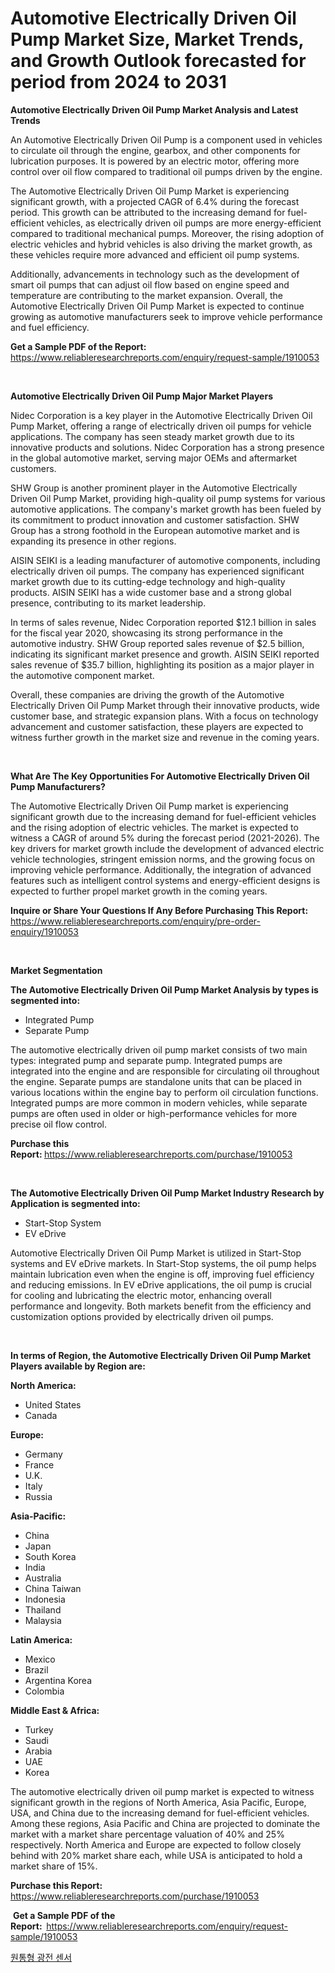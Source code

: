 <p><h1>Automotive Electrically Driven Oil Pump Market Size, Market Trends, and Growth Outlook forecasted for period from 2024 to 2031</h1></p><p><strong>Automotive Electrically Driven Oil Pump Market Analysis and Latest Trends</strong></p>
<p><p>An Automotive Electrically Driven Oil Pump is a component used in vehicles to circulate oil through the engine, gearbox, and other components for lubrication purposes. It is powered by an electric motor, offering more control over oil flow compared to traditional oil pumps driven by the engine.</p><p>The Automotive Electrically Driven Oil Pump Market is experiencing significant growth, with a projected CAGR of 6.4% during the forecast period. This growth can be attributed to the increasing demand for fuel-efficient vehicles, as electrically driven oil pumps are more energy-efficient compared to traditional mechanical pumps. Moreover, the rising adoption of electric vehicles and hybrid vehicles is also driving the market growth, as these vehicles require more advanced and efficient oil pump systems.</p><p>Additionally, advancements in technology such as the development of smart oil pumps that can adjust oil flow based on engine speed and temperature are contributing to the market expansion. Overall, the Automotive Electrically Driven Oil Pump Market is expected to continue growing as automotive manufacturers seek to improve vehicle performance and fuel efficiency.</p></p>
<p><strong>Get a Sample PDF of the Report:&nbsp;</strong> <a href="https://www.reliableresearchreports.com/enquiry/request-sample/1910053">https://www.reliableresearchreports.com/enquiry/request-sample/1910053</a></p>
<p>&nbsp;</p>
<p><strong>Automotive Electrically Driven Oil Pump Major Market Players</strong></p>
<p><p>Nidec Corporation is a key player in the Automotive Electrically Driven Oil Pump Market, offering a range of electrically driven oil pumps for vehicle applications. The company has seen steady market growth due to its innovative products and solutions. Nidec Corporation has a strong presence in the global automotive market, serving major OEMs and aftermarket customers.</p><p>SHW Group is another prominent player in the Automotive Electrically Driven Oil Pump Market, providing high-quality oil pump systems for various automotive applications. The company's market growth has been fueled by its commitment to product innovation and customer satisfaction. SHW Group has a strong foothold in the European automotive market and is expanding its presence in other regions.</p><p>AISIN SEIKI is a leading manufacturer of automotive components, including electrically driven oil pumps. The company has experienced significant market growth due to its cutting-edge technology and high-quality products. AISIN SEIKI has a wide customer base and a strong global presence, contributing to its market leadership.</p><p>In terms of sales revenue, Nidec Corporation reported $12.1 billion in sales for the fiscal year 2020, showcasing its strong performance in the automotive industry. SHW Group reported sales revenue of $2.5 billion, indicating its significant market presence and growth. AISIN SEIKI reported sales revenue of $35.7 billion, highlighting its position as a major player in the automotive component market.</p><p>Overall, these companies are driving the growth of the Automotive Electrically Driven Oil Pump Market through their innovative products, wide customer base, and strategic expansion plans. With a focus on technology advancement and customer satisfaction, these players are expected to witness further growth in the market size and revenue in the coming years.</p></p>
<p>&nbsp;</p>
<p><strong>What Are The Key Opportunities For Automotive Electrically Driven Oil Pump Manufacturers?</strong></p>
<p><p>The Automotive Electrically Driven Oil Pump market is experiencing significant growth due to the increasing demand for fuel-efficient vehicles and the rising adoption of electric vehicles. The market is expected to witness a CAGR of around 5% during the forecast period (2021-2026). The key drivers for market growth include the development of advanced electric vehicle technologies, stringent emission norms, and the growing focus on improving vehicle performance. Additionally, the integration of advanced features such as intelligent control systems and energy-efficient designs is expected to further propel market growth in the coming years.</p></p>
<p><strong>Inquire or Share Your Questions If Any Before Purchasing This Report:</strong> <a href="https://www.reliableresearchreports.com/enquiry/pre-order-enquiry/1910053">https://www.reliableresearchreports.com/enquiry/pre-order-enquiry/1910053</a></p>
<p>&nbsp;</p>
<p><strong>Market Segmentation</strong></p>
<p><strong>The Automotive Electrically Driven Oil Pump Market Analysis by types is segmented into:</strong></p>
<p><ul><li>Integrated Pump</li><li>Separate Pump</li></ul></p>
<p><p>The automotive electrically driven oil pump market consists of two main types: integrated pump and separate pump. Integrated pumps are integrated into the engine and are responsible for circulating oil throughout the engine. Separate pumps are standalone units that can be placed in various locations within the engine bay to perform oil circulation functions. Integrated pumps are more common in modern vehicles, while separate pumps are often used in older or high-performance vehicles for more precise oil flow control.</p></p>
<p><strong>Purchase this Report:&nbsp;</strong><a href="https://www.reliableresearchreports.com/purchase/1910053">https://www.reliableresearchreports.com/purchase/1910053</a></p>
<p>&nbsp;</p>
<p><strong>The Automotive Electrically Driven Oil Pump Market Industry Research by Application is segmented into:</strong></p>
<p><ul><li>Start-Stop System</li><li>EV eDrive</li></ul></p>
<p><p>Automotive Electrically Driven Oil Pump Market is utilized in Start-Stop systems and EV eDrive markets. In Start-Stop systems, the oil pump helps maintain lubrication even when the engine is off, improving fuel efficiency and reducing emissions. In EV eDrive applications, the oil pump is crucial for cooling and lubricating the electric motor, enhancing overall performance and longevity. Both markets benefit from the efficiency and customization options provided by electrically driven oil pumps.</p></p>
<p>&nbsp;</p>
<p><strong>In terms of Region, the Automotive Electrically Driven Oil Pump Market Players available by Region are:</strong></p>
<p>
    <p> <strong> North America: </strong>
        <ul>
            <li>United States</li>
            <li>Canada</li>
        </ul>
        </p> 
    <p> <strong> Europe: </strong>
        <ul>
            <li>Germany</li>
            <li>France</li>
            <li>U.K.</li>
            <li>Italy</li>
            <li>Russia</li>
        </ul>
        </p> 
    <p> <strong> Asia-Pacific: </strong>
        <ul>
            <li>China</li>
            <li>Japan</li>
            <li>South Korea</li>
            <li>India</li>
            <li>Australia</li>
            <li>China Taiwan</li>
            <li>Indonesia</li>
            <li>Thailand</li>
            <li>Malaysia</li>
        </ul>
        </p> 
    <p> <strong> Latin America: </strong>
        <ul>
            <li>Mexico</li>
            <li>Brazil</li>
            <li>Argentina Korea</li>
            <li>Colombia</li>
        </ul>
        </p> 
    <p> <strong> Middle East & Africa: </strong>
        <ul>
            <li>Turkey</li>
            <li>Saudi</li>
            <li>Arabia</li>
            <li>UAE</li>
            <li>Korea</li>
        </ul>
    </p>
    </p>
<p><p>The automotive electrically driven oil pump market is expected to witness significant growth in the regions of North America, Asia Pacific, Europe, USA, and China due to the increasing demand for fuel-efficient vehicles. Among these regions, Asia Pacific and China are projected to dominate the market with a market share percentage valuation of 40% and 25% respectively. North America and Europe are expected to follow closely behind with 20% market share each, while USA is anticipated to hold a market share of 15%.</p></p>
<p><strong>Purchase this Report: </strong><a href="https://www.reliableresearchreports.com/purchase/1910053">https://www.reliableresearchreports.com/purchase/1910053</a></p>
<p>&nbsp;<strong>Get a Sample PDF of the Report:&nbsp;&nbsp;</strong><a href="https://www.reliableresearchreports.com/enquiry/request-sample/1910053">https://www.reliableresearchreports.com/enquiry/request-sample/1910053</a></p>
<p><strong></strong></p>
<p><p><a href="https://github.com/mpodehpw07370073/Market-Research-Report-List-1/blob/main/70994297639.md">원통형 광전 센서</a></p></p>